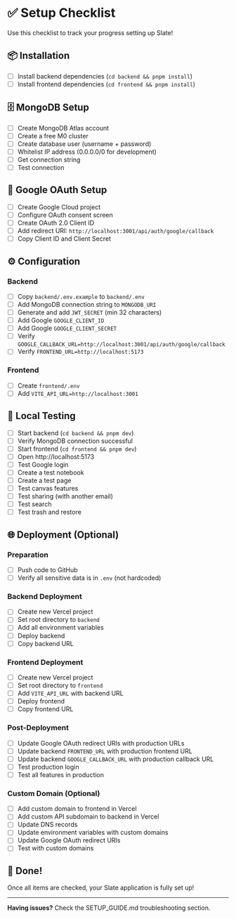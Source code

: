 # ✅ Setup Checklist

Use this checklist to track your progress setting up Slate!

## 📦 Installation

- [ ] Install backend dependencies (`cd backend && pnpm install`)
- [ ] Install frontend dependencies (`cd frontend && pnpm install`)

## 🗄️ MongoDB Setup

- [ ] Create MongoDB Atlas account
- [ ] Create a free M0 cluster
- [ ] Create database user (username + password)
- [ ] Whitelist IP address (0.0.0.0/0 for development)
- [ ] Get connection string
- [ ] Test connection

## 🔐 Google OAuth Setup

- [ ] Create Google Cloud project
- [ ] Configure OAuth consent screen
- [ ] Create OAuth 2.0 Client ID
- [ ] Add redirect URI: `http://localhost:3001/api/auth/google/callback`
- [ ] Copy Client ID and Client Secret

## ⚙️ Configuration

### Backend

- [ ] Copy `backend/.env.example` to `backend/.env`
- [ ] Add MongoDB connection string to `MONGODB_URI`
- [ ] Generate and add `JWT_SECRET` (min 32 characters)
- [ ] Add Google `GOOGLE_CLIENT_ID`
- [ ] Add Google `GOOGLE_CLIENT_SECRET`
- [ ] Verify `GOOGLE_CALLBACK_URL=http://localhost:3001/api/auth/google/callback`
- [ ] Verify `FRONTEND_URL=http://localhost:5173`

### Frontend

- [ ] Create `frontend/.env`
- [ ] Add `VITE_API_URL=http://localhost:3001`

## 🚀 Local Testing

- [ ] Start backend (`cd backend && pnpm dev`)
- [ ] Verify MongoDB connection successful
- [ ] Start frontend (`cd frontend && pnpm dev`)
- [ ] Open http://localhost:5173
- [ ] Test Google login
- [ ] Create a test notebook
- [ ] Create a test page
- [ ] Test canvas features
- [ ] Test sharing (with another email)
- [ ] Test search
- [ ] Test trash and restore

## 🌐 Deployment (Optional)

### Preparation

- [ ] Push code to GitHub
- [ ] Verify all sensitive data is in `.env` (not hardcoded)

### Backend Deployment

- [ ] Create new Vercel project
- [ ] Set root directory to `backend`
- [ ] Add all environment variables
- [ ] Deploy backend
- [ ] Copy backend URL

### Frontend Deployment

- [ ] Create new Vercel project
- [ ] Set root directory to `frontend`
- [ ] Add `VITE_API_URL` with backend URL
- [ ] Deploy frontend
- [ ] Copy frontend URL

### Post-Deployment

- [ ] Update Google OAuth redirect URIs with production URLs
- [ ] Update backend `FRONTEND_URL` with production frontend URL
- [ ] Update backend `GOOGLE_CALLBACK_URL` with production callback URL
- [ ] Test production login
- [ ] Test all features in production

### Custom Domain (Optional)

- [ ] Add custom domain to frontend in Vercel
- [ ] Add custom API subdomain to backend in Vercel
- [ ] Update DNS records
- [ ] Update environment variables with custom domains
- [ ] Update Google OAuth redirect URIs
- [ ] Test with custom domains

## 🎉 Done!

Once all items are checked, your Slate application is fully set up!

---

**Having issues?** Check the SETUP_GUIDE.md troubleshooting section.
